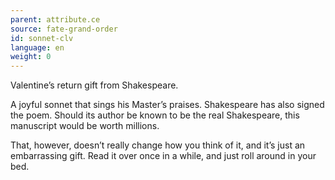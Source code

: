 ```yaml
---
parent: attribute.ce
source: fate-grand-order
id: sonnet-clv
language: en
weight: 0
---
```


Valentine’s return gift from Shakespeare.

A joyful sonnet that sings his Master’s praises.
Shakespeare has also signed the poem. Should its author be known to be the real Shakespeare, this manuscript would be worth millions.

That, however, doesn’t really change how you think of it, and it’s just an embarrassing gift.
Read it over once in a while, and just roll around in your bed.
